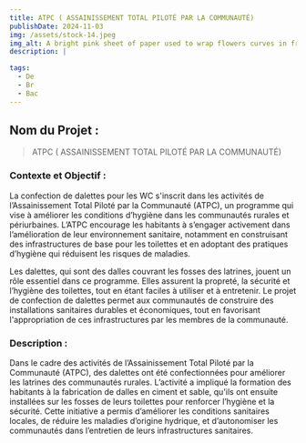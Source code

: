 ```yaml
---
title: ATPC ( ASSAINISSEMENT TOTAL PILOTÉ PAR LA COMMUNAUTÉ)
publishDate: 2024-11-03 
img: /assets/stock-14.jpeg
img_alt: A bright pink sheet of paper used to wrap flowers curves in front of rich blue background
description: |

tags:
  - De
  - Br
  - Bac
---
```


## Nom du Projet : 

> ATPC ( ASSAINISSEMENT TOTAL PILOTÉ PAR LA COMMUNAUTÉ)
### Contexte et Objectif : 

La confection de dalettes pour les WC s'inscrit dans les activités de l’Assainissement Total Piloté par la Communauté (ATPC), un programme qui vise à améliorer les conditions d’hygiène dans les communautés rurales et périurbaines. L’ATPC encourage les habitants à s’engager activement dans l’amélioration de leur environnement sanitaire, notamment en construisant des infrastructures de base pour les toilettes et en adoptant des pratiques d’hygiène qui réduisent les risques de maladies.

Les dalettes, qui sont des dalles couvrant les fosses des latrines, jouent un rôle essentiel dans ce programme. Elles assurent la propreté, la sécurité et l’hygiène des toilettes, tout en étant faciles à utiliser et à entretenir. Le projet de confection de dalettes permet aux communautés de construire des installations sanitaires durables et économiques, tout en favorisant l'appropriation de ces infrastructures par les membres de la communauté.


### Description :
Dans le cadre des activités de l’Assainissement Total Piloté par la Communauté (ATPC), des dalettes ont été confectionnées pour améliorer les latrines des communautés rurales. L’activité a impliqué la formation des habitants à la fabrication de dalles en ciment et sable, qu'ils ont ensuite installées sur les fosses de leurs toilettes pour renforcer l’hygiène et la sécurité. Cette initiative a permis d’améliorer les conditions sanitaires locales, de réduire les maladies d’origine hydrique, et d’autonomiser les communautés dans l’entretien de leurs infrastructures sanitaires.







